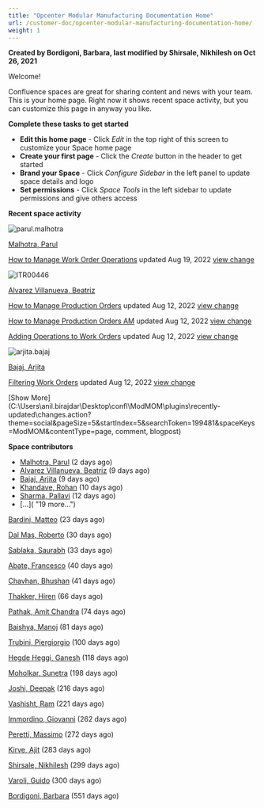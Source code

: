 ```yaml
---
title: "Opcenter Modular Manufacturing Documentation Home"
url: /customer-doc/opcenter-modular-manufacturing-documentation-home/
weight: 1
---
```


**Created by Bordigoni, Barbara, last modified by Shirsale, Nikhilesh on Oct 26, 2021**

Welcome!

Confluence spaces are great for sharing content and news with your team. This is your home page. Right now it shows recent space activity, but you can customize this page in anyway you like.

**Complete these tasks to get started**

- **Edit this home page** - Click *Edit* in the top right of this screen to customize your Space home page
- **Create your first page** - Click the *Create* button in the header to get started
- **Brand your Space** - Click *Configure Sidebar* in the left panel to update space details and logo
- **Set permissions** - Click *Space Tools* in the left sidebar to update permissions and give others access



**Recent space activity**

![](opcenter-modular-manufacturing-documentation-home\_111292334.003.png "parul.malhotra")

[Malhotra, Parul](C:\Users\anil.birajdar\Desktop\confl\ModMOM\\display\~parul.malhotra)

[How to Manage Work Order Operations](C:\Users\anil.birajdar\Desktop\confl\ModMOM\How-to-Manage-Work-Order-Operations_132554930.html "Opcenter Modular Manufacturing Documentation") updated Aug 19, 2022 [view change](C:\Users\anil.birajdar\Desktop\confl\ModMOM\\pages\diffpagesbyversion.action?pageId=132554930&selectedPageVersions=76&selectedPageVersions=75)

![](opcenter-modular-manufacturing-documentation-home\_111292334.003.png "ITR00446")[](C:\Users\anil.birajdar\Desktop\confl\ModMOM\\display\~ITR00446)

[Alvarez Villanueva, Beatriz](C:\Users\anil.birajdar\Desktop\confl\ModMOM\\display\~ITR00446)

[How to Manage Production Orders](C:\Users\anil.birajdar\Desktop\confl\ModMOM\How-to-Manage-Production-Orders_125794988.html "Opcenter Modular Manufacturing Documentation") updated Aug 12, 2022 [view change](C:\Users\anil.birajdar\Desktop\confl\ModMOM\\pages\diffpagesbyversion.action?pageId=125794988&selectedPageVersions=38&selectedPageVersions=37)

[How to Manage Production Orders AM](C:\Users\anil.birajdar\Desktop\confl\ModMOM\How-to-Manage-Production-Orders-AM_154770853.html "Opcenter Modular Manufacturing Documentation") updated Aug 12, 2022 [view change](C:\Users\anil.birajdar\Desktop\confl\ModMOM\\pages\diffpagesbyversion.action?pageId=154770853&selectedPageVersions=20&selectedPageVersions=19)

[Adding Operations to Work Orders](C:\Users\anil.birajdar\Desktop\confl\ModMOM\Adding--Operations-to-Work-Orders_154770590.html "Opcenter Modular Manufacturing Documentation") updated Aug 12, 2022 [view change](C:\Users\anil.birajdar\Desktop\confl\ModMOM\\pages\diffpagesbyversion.action?pageId=154770590&selectedPageVersions=10&selectedPageVersions=9)

![](opcenter-modular-manufacturing-documentation-home\_111292334.003.png "arjita.bajaj")

[Bajaj, Arjita](C:\Users\anil.birajdar\Desktop\confl\ModMOM\\display\~arjita.bajaj)

[Filtering Work Orders](C:\Users\anil.birajdar\Desktop\confl\ModMOM\Filtering-Work-Orders_154776307.html "Opcenter Modular Manufacturing Documentation") updated Aug 12, 2022 [view change](C:\Users\anil.birajdar\Desktop\confl\ModMOM\\pages\diffpagesbyversion.action?pageId=154776307&selectedPageVersions=12&selectedPageVersions=11)

[Show More](C:\Users\anil.birajdar\Desktop\confl\ModMOM\\plugins\recently-updated\changes.action?theme=social&pageSize=5&startIndex=5&searchToken=199481&spaceKeys=ModMOM&contentType=page, comment, blogpost) 

**Space contributors**

- [Malhotra, Parul](C:\Users\anil.birajdar\Desktop\confl\ModMOM\\display\~parul.malhotra) (2 days ago)
- [Alvarez Villanueva, Beatriz](C:\Users\anil.birajdar\Desktop\confl\ModMOM\\display\~ITR00446) (9 days ago)
- [Bajaj, Arjita](C:\Users\anil.birajdar\Desktop\confl\ModMOM\\display\~arjita.bajaj) (9 days ago)
- [Khandave, Rohan](C:\Users\anil.birajdar\Desktop\confl\ModMOM\\display\~rohan.khandave) (10 days ago)
- [Sharma, Pallavi](C:\Users\anil.birajdar\Desktop\confl\ModMOM\\display\~pallavi.sharma) (12 days ago)
- [...]( "19 more...")

[Bardini, Matteo](C:\Users\anil.birajdar\Desktop\confl\ModMOM\\display\~ITA88961) (23 days ago)

[Dal Mas, Roberto](C:\Users\anil.birajdar\Desktop\confl\ModMOM\\display\~ITR00151) (30 days ago)

[Sablaka, Saurabh](C:\Users\anil.birajdar\Desktop\confl\ModMOM\\display\~saurabh.sablaka) (33 days ago)

[Abate, Francesco](C:\Users\anil.birajdar\Desktop\confl\ModMOM\\display\~ITR00036) (40 days ago)

[Chavhan, Bhushan](C:\Users\anil.birajdar\Desktop\confl\ModMOM\\display\~bhushan.chavhan) (41 days ago)

[Thakker, Hiren](C:\Users\anil.birajdar\Desktop\confl\ModMOM\\display\~hiren.thakker) (66 days ago)

[Pathak, Amit Chandra](C:\Users\anil.birajdar\Desktop\confl\ModMOM\\display\~amitchandra.pathak) (74 days ago)

[Baishya, Manoj](C:\Users\anil.birajdar\Desktop\confl\ModMOM\\display\~manoj.baishya) (81 days ago)

[Trubini, Piergiorgio](C:\Users\anil.birajdar\Desktop\confl\ModMOM\\display\~ITR00295) (100 days ago)

[Hegde Heggi, Ganesh](C:\Users\anil.birajdar\Desktop\confl\ModMOM\\display\~ganesh.hegde) (118 days ago)

[Moholkar, Sunetra](C:\Users\anil.birajdar\Desktop\confl\ModMOM\\display\~sunetra.moholkar) (198 days ago)

[Joshi, Deepak](C:\Users\anil.birajdar\Desktop\confl\ModMOM\\display\~deepak.joshi) (216 days ago)

[Vashisht, Ram](C:\Users\anil.birajdar\Desktop\confl\ModMOM\\display\~ram.vashisht) (221 days ago)

[Immordino, Giovanni](C:\Users\anil.birajdar\Desktop\confl\ModMOM\\display\~ITRE0078) (262 days ago)

[Peretti, Massimo](C:\Users\anil.birajdar\Desktop\confl\ModMOM\\display\~ITR00226) (272 days ago)

[Kirve, Ajit](C:\Users\anil.birajdar\Desktop\confl\ModMOM\\display\~ajit.kirve) (283 days ago)

[Shirsale, Nikhilesh](C:\Users\anil.birajdar\Desktop\confl\ModMOM\\display\~nikhilesh.shirsale) (299 days ago)

[Varoli, Guido](C:\Users\anil.birajdar\Desktop\confl\ModMOM\\display\~ITR00634) (300 days ago)

[Bordigoni, Barbara](C:\Users\anil.birajdar\Desktop\confl\ModMOM\\display\~ITR00531) (551 days ago)
